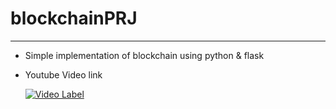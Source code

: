 # blockchainPRJ
-----------------------
- Simple implementation of blockchain using python & flask
- Youtube Video link

   [![Video Label](http://img.youtube.com/vi/UeVeMjsE1kQ/0.jpg)](https://youtu.be/UeVeMjsE1kQ)
 

